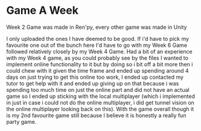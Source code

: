 # Game A Week
 
Week 2 Game was made in Ren'py, every other game was made in Unity

I only uploaded the ones I have deemed to be good. If i'd have to pick my favourite one out of the bunch here I'd have to go with my Week 6 Game followed relatively closely by my Week 4 Game. Had a bit of an experience with my Week 4 game, as you could probably see by the files I wanted to implement online functionality to it but by doing so i bit off a bit more then i could chew with it given the time frame and ended up spending around 4 days on just trying to get this online too work, I ended up contacted my tutor to get help with it and ended up giving up on that because i was spending too much time on just the online part and did not have an actual game so I ended up sticking with the local multiplayer (which i implemented in just in case i could not do the online multiplayer, i did get tunnel vision on the online multiplayer looking back on this). With the game overall though it is my 2nd favourite game still because I believe it is honestly a really fun party game.
